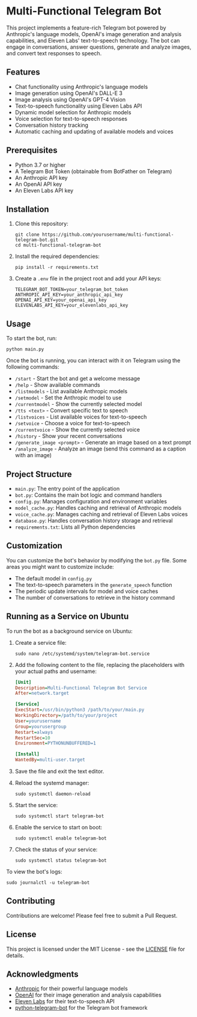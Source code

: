 # Multi-Functional Telegram Bot

This project implements a feature-rich Telegram bot powered by Anthropic's language models, OpenAI's image generation and analysis capabilities, and Eleven Labs' text-to-speech technology. The bot can engage in conversations, answer questions, generate and analyze images, and convert text responses to speech.

## Features

- Chat functionality using Anthropic's language models
- Image generation using OpenAI's DALL-E 3
- Image analysis using OpenAI's GPT-4 Vision
- Text-to-speech functionality using Eleven Labs API
- Dynamic model selection for Anthropic models
- Voice selection for text-to-speech responses
- Conversation history tracking
- Automatic caching and updating of available models and voices

## Prerequisites

- Python 3.7 or higher
- A Telegram Bot Token (obtainable from BotFather on Telegram)
- An Anthropic API key
- An OpenAI API key
- An Eleven Labs API key

## Installation

1. Clone this repository:
   ```
   git clone https://github.com/yourusername/multi-functional-telegram-bot.git
   cd multi-functional-telegram-bot
   ```

2. Install the required dependencies:
   ```
   pip install -r requirements.txt
   ```

3. Create a `.env` file in the project root and add your API keys:
   ```
   TELEGRAM_BOT_TOKEN=your_telegram_bot_token
   ANTHROPIC_API_KEY=your_anthropic_api_key
   OPENAI_API_KEY=your_openai_api_key
   ELEVENLABS_API_KEY=your_elevenlabs_api_key
   ```

## Usage

To start the bot, run:

```
python main.py
```

Once the bot is running, you can interact with it on Telegram using the following commands:

- `/start` - Start the bot and get a welcome message
- `/help` - Show available commands
- `/listmodels` - List available Anthropic models
- `/setmodel` - Set the Anthropic model to use
- `/currentmodel` - Show the currently selected model
- `/tts <text>` - Convert specific text to speech
- `/listvoices` - List available voices for text-to-speech
- `/setvoice` - Choose a voice for text-to-speech
- `/currentvoice` - Show the currently selected voice
- `/history` - Show your recent conversations
- `/generate_image <prompt>` - Generate an image based on a text prompt
- `/analyze_image` - Analyze an image (send this command as a caption with an image)

## Project Structure

- `main.py`: The entry point of the application
- `bot.py`: Contains the main bot logic and command handlers
- `config.py`: Manages configuration and environment variables
- `model_cache.py`: Handles caching and retrieval of Anthropic models
- `voice_cache.py`: Manages caching and retrieval of Eleven Labs voices
- `database.py`: Handles conversation history storage and retrieval
- `requirements.txt`: Lists all Python dependencies

## Customization

You can customize the bot's behavior by modifying the `bot.py` file. Some areas you might want to customize include:

- The default model in `config.py`
- The text-to-speech parameters in the `generate_speech` function
- The periodic update intervals for model and voice caches
- The number of conversations to retrieve in the history command

## Running as a Service on Ubuntu

To run the bot as a background service on Ubuntu:

1. Create a service file:
   ```
   sudo nano /etc/systemd/system/telegram-bot.service
   ```

2. Add the following content to the file, replacing the placeholders with your actual paths and username:
   ```ini
   [Unit]
   Description=Multi-Functional Telegram Bot Service
   After=network.target

   [Service]
   ExecStart=/usr/bin/python3 /path/to/your/main.py
   WorkingDirectory=/path/to/your/project
   User=yourusername
   Group=yourusergroup
   Restart=always
   RestartSec=10
   Environment=PYTHONUNBUFFERED=1

   [Install]
   WantedBy=multi-user.target
   ```

3. Save the file and exit the text editor.

4. Reload the systemd manager:
   ```
   sudo systemctl daemon-reload
   ```

5. Start the service:
   ```
   sudo systemctl start telegram-bot
   ```

6. Enable the service to start on boot:
   ```
   sudo systemctl enable telegram-bot
   ```

7. Check the status of your service:
   ```
   sudo systemctl status telegram-bot
   ```

To view the bot's logs:
```
sudo journalctl -u telegram-bot
```

## Contributing

Contributions are welcome! Please feel free to submit a Pull Request.

## License

This project is licensed under the MIT License - see the [LICENSE](LICENSE) file for details.

## Acknowledgments

- [Anthropic](https://www.anthropic.com/) for their powerful language models
- [OpenAI](https://openai.com/) for their image generation and analysis capabilities
- [Eleven Labs](https://elevenlabs.io/) for their text-to-speech API
- [python-telegram-bot](https://github.com/python-telegram-bot/python-telegram-bot) for the Telegram bot framework